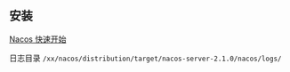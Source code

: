 ## 安装
[Nacos 快速开始](https://nacos.io/zh-cn/docs/quick-start.html)

日志目录 
`/xx/nacos/distribution/target/nacos-server-2.1.0/nacos/logs/`